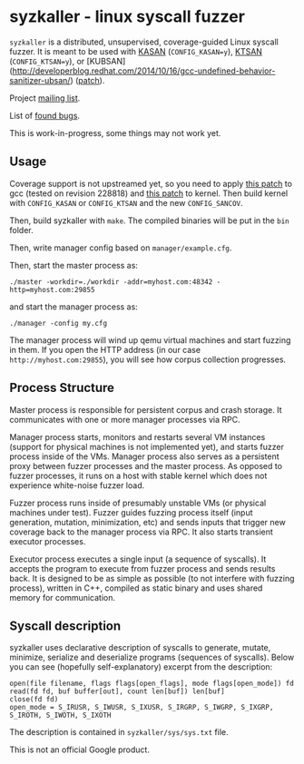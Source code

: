 # syzkaller - linux syscall fuzzer

`syzkaller` is a distributed, unsupervised, coverage-guided Linux syscall fuzzer.
It is meant to be used with [KASAN](https://www.kernel.org/doc/Documentation/kasan.txt) (`CONFIG_KASAN=y`),
[KTSAN](https://github.com/google/ktsan) (`CONFIG_KTSAN=y`),
or [KUBSAN] (http://developerblog.redhat.com/2014/10/16/gcc-undefined-behavior-sanitizer-ubsan/) ([patch](https://lkml.org/lkml/2014/10/20/181)).

Project [mailing list](https://groups.google.com/forum/#!forum/syzkaller).

List of [found bugs](https://github.com/google/syzkaller/wiki/Found-Bugs).

This is work-in-progress, some things may not work yet.

## Usage

Coverage support is not upstreamed yet, so you need to apply [this patch](https://codereview.appspot.com/267910043)
to gcc (tested on revision 228818) and [this patch](https://github.com/dvyukov/linux/commit/f9fbf6b72ffaaca8612979116c872c9d5d9cc1f5)
to kernel. Then build kernel with `CONFIG_KASAN` or `CONFIG_KTSAN` and the new `CONFIG_SANCOV`.

Then, build syzkaller with `make`.
The compiled binaries will be put in the `bin` folder.

Then, write manager config based on `manager/example.cfg`.

Then, start the master process as:
```
./master -workdir=./workdir -addr=myhost.com:48342 -http=myhost.com:29855
```

and start the manager process as:
```
./manager -config my.cfg
```

The manager process will wind up qemu virtual machines and start fuzzing in them.
If you open the HTTP address (in our case `http://myhost.com:29855`),
you will see how corpus collection progresses.

## Process Structure

Master process is responsible for persistent corpus and crash storage.
It communicates with one or more manager processes via RPC.

Manager process starts, monitors and restarts several VM instances (support for
physical machines is not implemented yet), and starts fuzzer process inside of the VMs.
Manager process also serves as a persistent proxy between fuzzer processes and the master process.
As opposed to fuzzer processes, it runs on a host with stable kernel which does not
experience white-noise fuzzer load.

Fuzzer process runs inside of presumably unstable VMs (or physical machines under test).
Fuzzer guides fuzzing process itself (input generation, mutation, minimization, etc)
and sends inputs that trigger new coverage back to the manager process via RPC.
It also starts transient executor processes.

Executor process executes a single input (a sequence of syscalls).
It accepts the program to execute from fuzzer process and sends results back.
It is designed to be as simple as possible (to not interfere with fuzzing process),
written in C++, compiled as static binary and uses shared memory for communication.

## Syscall description

syzkaller uses declarative description of syscalls to generate, mutate, minimize,
serialize and deserialize programs (sequences of syscalls). Below you can see
(hopefully self-explanatory) excerpt from the description:

```
open(file filename, flags flags[open_flags], mode flags[open_mode]) fd
read(fd fd, buf buffer[out], count len[buf]) len[buf]
close(fd fd)
open_mode = S_IRUSR, S_IWUSR, S_IXUSR, S_IRGRP, S_IWGRP, S_IXGRP, S_IROTH, S_IWOTH, S_IXOTH
```

The description is contained in `syzkaller/sys/sys.txt` file.

This is not an official Google product.
